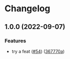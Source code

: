 # Changelog

## 1.0.0 (2022-09-07)


### Features

* try a feat ([#54](https://github.com/anniefu/functions-framework-java/issues/54)) ([367770a](https://github.com/anniefu/functions-framework-java/commit/367770a900381197b3d986ad42278f7424fde307))
